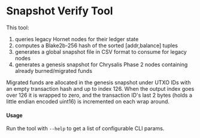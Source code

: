 # Snapshot Verify Tool

This tool:

1. queries legacy Hornet nodes for their ledger state
2. computes a Blake2b-256 hash of the sorted [addr,balance] tuples
3. generates a global snapshot file in CSV format to consume for legacy nodes
4. generates a genesis snapshot for Chrysalis Phase 2 nodes containing already burned/migrated funds

Migrated funds are allocated in the genesis snapshot under UTXO IDs with an empty transaction hash and up to index 126.
When the output index goes over 126 it is wrapped to zero, and the transaction ID's last 2 bytes (holds a little endian
encoded uint16) is incremented on each wrap around.

#### Usage

Run the tool with `--help` to get a list of configurable CLI params.